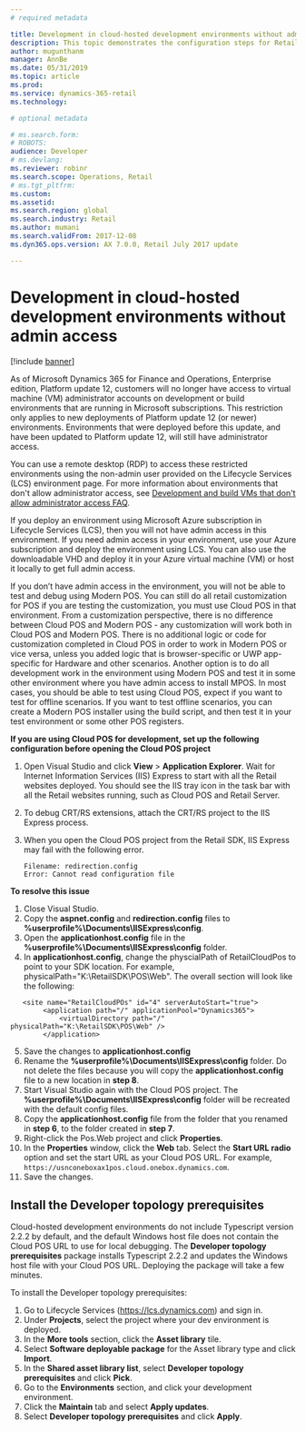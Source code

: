 ```yaml
---
# required metadata

title: Development in cloud-hosted development environments without admin access
description: This topic demonstrates the configuration steps for Retail developers working on cloud-hosted development machines.
author: mugunthanm 
manager: AnnBe
ms.date: 05/31/2019
ms.topic: article
ms.prod: 
ms.service: dynamics-365-retail
ms.technology: 

# optional metadata

# ms.search.form: 
# ROBOTS: 
audience: Developer
# ms.devlang: 
ms.reviewer: robinr
ms.search.scope: Operations, Retail 
# ms.tgt_pltfrm: 
ms.custom: 
ms.assetid: 
ms.search.region: global
ms.search.industry: Retail
ms.author: mumani
ms.search.validFrom: 2017-12-08
ms.dyn365.ops.version: AX 7.0.0, Retail July 2017 update

---
```

# Development in cloud-hosted development environments without admin access

[!include [banner](../../includes/banner.md)]

As of Microsoft Dynamics 365 for Finance and Operations, Enterprise edition, Platform update 12, customers will no longer have access to virtual machine (VM) administrator accounts on development or build environments that are running in Microsoft subscriptions. This restriction only applies to new deployments of Platform update 12 (or newer) environments. Environments that were deployed before this update, and  have been updated to Platform update 12, will still have administrator access.

You can use a remote desktop (RDP) to access these restricted environments using the non-admin user provided on the Lifecycle Services (LCS) environment page. For more information about environments that don't allow administrator access, see [Development and build VMs that don't allow administrator access FAQ](../../dev-itpro/sysadmin/VMs-no-admin-access.md).

If you deploy an environment using Microsoft Azure subscription in Lifecycle Services (LCS), then you will not have admin access in this environment. If you need admin access in your environment, use your Azure subscription and deploy the environment using LCS. You can also use the downloadable VHD and deploy it in your Azure virtual machine (VM) or host it locally to get full admin access.

If you don’t have admin access in the environment, you will not be able to test and debug using Modern POS. You can still do all retail customization for POS if you are testing the customization, you must use Cloud POS in that environment. From a customization perspective, there is no difference between Cloud POS and Modern POS - any customization will work both in Cloud POS and Modern POS. There is no additional logic or code for customization completed in Cloud POS in order to work in Modern POS or vice versa, unless you added logic that is browser-specific or UWP app- specific for Hardware and other scenarios. Another option is to do all development work in the environment using Modern POS and test it in some other environment where you have admin access to install MPOS. In most cases, you should be able to test using Cloud POS, expect if you want to test for offline scenarios. If you want to test offline scenarios, you can create a Modern POS installer using the build script, and then test it in your test environment or some other POS registers.

**If you are using Cloud POS for development, set up the following configuration before opening the Cloud POS project**

1. Open Visual Studio and click **View** > **Application Explorer**. Wait for Internet Information Services (IIS) Express to start with all the Retail websites deployed. You should see the IIS tray icon in the task bar with all the Retail websites running, such as Cloud POS and Retail Server.
4. To debug CRT/RS extensions, attach the CRT/RS project to the IIS Express process.
5. When you open the Cloud POS project from the Retail SDK, IIS Express may fail with the following error. 

    ```
    Filename: redirection.config
    Error: Cannot read configuration file
    ``` 

**To resolve this issue**

1. Close Visual Studio.
2. Copy the **aspnet.config** and **redirection.config** files to **%userprofile%\Documents\IISExpress\config**.
3. Open the **applicationhost.config** file in the **%userprofile%\Documents\IISExpress\config** folder.
4. In **applicationhost.config**, change the physcialPath of RetailCloudPos to point to your SDK location.
   For example, physicalPath="K:\RetailSDK\POS\Web". The overall section will look like the following:
   
```
   <site name="RetailCloudPOs" id="4" serverAutoStart="true">
        <application path="/" applicationPool="Dynamics365">
            <virtualDirectory path="/" physicalPath="K:\RetailSDK\POS\Web" />
        </application>
```
5. Save the changes to **applicationhost.config** 
6. Rename the **%userprofile%\Documents\IISExpress\config** folder. Do not delete the files because you will copy the                      **applicationhost.config** file to a new location in **step 8**.
7. Start Visual Studio again with the Cloud POS project. The **%userprofile%\Documents\IISExpress\config** folder will be recreated         with the default config files.
8. Copy the **applicationhost.config** file from the folder that you renamed in **step 6**, to the folder created in **step 7**. 
9. Right-click the Pos.Web project and click **Properties**.
10. In the **Properties** window, click the **Web** tab. Select the **Start URL radio** option and set the start URL as your Cloud POS URL. For example, `https://usnconeboxax1pos.cloud.onebox.dynamics.com`.
11. Save the changes.

## Install the Developer topology prerequisites

Cloud-hosted development environments do not include Typescript version 2.2.2 by default, and the default Windows host file does not contain the Cloud POS URL to use for local debugging. The **Developer topology prerequisites** package installs Typescript 2.2.2 and updates the Windows host file with your Cloud POS URL. Deploying the package will take a few minutes. 


To install the Developer topology prerequisites:

   1. Go to Lifecycle Services (https://lcs.dynamics.com) and sign in.
   2. Under **Projects**, select the project where your dev environment is deployed.
   3. In the **More tools** section, click the **Asset library** tile.
   4. Select **Software deployable package** for the Asset library type and click **Import**.
   5. In the **Shared asset library list**, select **Developer topology prerequisites** and click **Pick**.
   6. Go to the **Environments** section, and click your development environment.
   7. Click the **Maintain** tab and select **Apply updates**.
   8. Select **Developer topology prerequisites** and click **Apply**.
